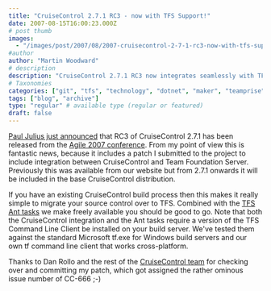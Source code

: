 ```yaml
---
title: "CruiseControl 2.7.1 RC3 - now with TFS Support!"
date: 2007-08-15T16:00:23.000Z
# post thumb
images:
  - "/images/post/2007/08/2007-cruisecontrol-2-7-1-rc3-now-with-tfs-support.jpg"
#author
author: "Martin Woodward"
# description
description: "CruiseControl 2.7.1 RC3 now integrates seamlessly with TFS, simplifying your migration process—thanks to Paul Julius's latest patch."
# Taxonomies
categories: ["git", "tfs", "technology", "dotnet", "maker", "teamprise", "web"]
tags: ["blog", "archive"]
type: "regular" # available type (regular or featured)
draft: false
---
```


[Paul Julius just announced](http://www.pauljulius.com/blog/?p=6) that RC3 of CruiseControl 2.7.1 has been released from the [Agile 2007 conference](http://www.agile2007.org). From my point of view this is fantastic news, because it includes a patch I submitted to the project to include integration between CruiseControl and Team Foundation Server. Previously this was available from our website but from 2.7.1 onwards it will be included in the base CruiseControl distribution.

If you have an existing CruiseControl build process then this makes it really simple to migrate your source control over to TFS. Combined with the [TFS Ant tasks](http://www.teamprise.com/download/download-ant.html) we make freely available you should be good to go. Note that both the CruiseControl integration and the Ant tasks require a version of the TFS Command Line Client be installed on your build server. We've tested them against the standard Microsoft tf.exe for Windows build servers and our own tf command line client that works cross-platform.

Thanks to Dan Rollo and the rest of the [CruiseControl team](http://cruisecontrol.sourceforge.net/developers.html) for checking over and committing my patch, which got assigned the rather ominous issue number of CC-666 ;-)
